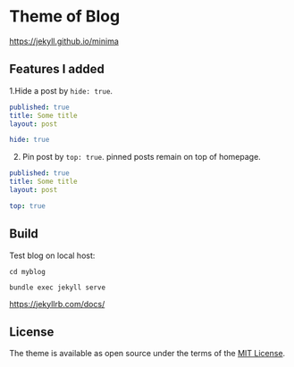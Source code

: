 # Theme of Blog

https://jekyll.github.io/minima


## Features I added

1.Hide a post by `hide: true`.

```yaml
published: true
title: Some title
layout: post

hide: true
```

2. Pin post by `top: true`.  pinned posts remain on top of homepage.

```yaml
published: true
title: Some title
layout: post

top: true
```


## Build

Test blog on local host: 

```
cd myblog

bundle exec jekyll serve
```

https://jekyllrb.com/docs/

## License

The theme is available as open source under the terms of the [MIT License](http://opensource.org/licenses/MIT).

